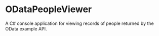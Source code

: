 # ODataPeopleViewer
A C# console application for viewing records of people returned by the OData example API.
